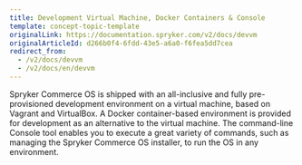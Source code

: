 ```yaml
---
title: Development Virtual Machine, Docker Containers & Console
template: concept-topic-template
originalLink: https://documentation.spryker.com/v2/docs/devvm
originalArticleId: d266b0f4-6fdd-43e5-a6a0-f6fea5dd7cea
redirect_from:
  - /v2/docs/devvm
  - /v2/docs/en/devvm
---
```


Spryker Commerce OS is shipped with an all-inclusive and fully pre-provisioned development environment on a virtual machine, based on Vagrant and VirtualBox. A Docker container-based environment is provided for development as an alternative to the virtual machine.
The command-line Console tool enables you to execute a great variety of commands, such as managing the Spryker Commerce OS installer, to run the OS in any environment.


